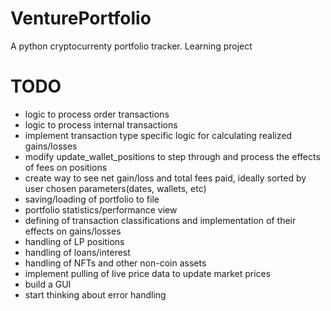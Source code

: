 # VenturePortfolio
A python cryptocurrenty portfolio tracker. Learning project

# TODO
- logic to process order transactions
- logic to process internal transactions
- implement transaction type specific logic for calculating realized gains/losses
- modify update_wallet_positions to step through and process the effects of fees on positions
- create way to see net gain/loss and total fees paid, ideally sorted by user chosen parameters(dates, wallets, etc)
- saving/loading of portfolio to file
- portfolio statistics/performance view
- defining of transaction classifications and implementation of their effects on gains/losses
- handling of LP positions
- handling of loans/interest
- handling of NFTs and other non-coin assets
- implement pulling of live price data to update market prices
- build a GUI
- start thinking about error handling